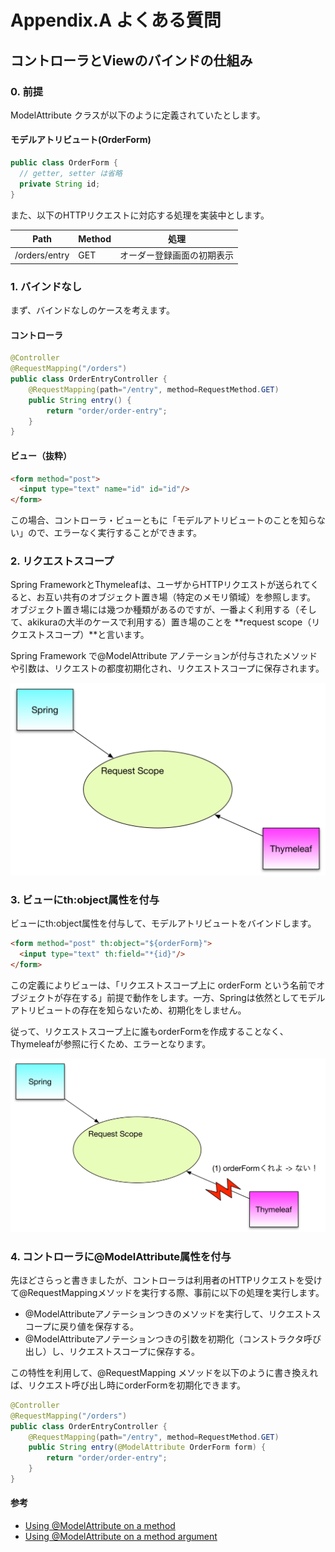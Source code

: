# Appendix.A よくある質問

## コントローラとViewのバインドの仕組み

### 0. 前提
ModelAttribute クラスが以下のように定義されていたとします。

#### モデルアトリビュート(OrderForm)
```java
public class OrderForm {
  // getter, setter は省略
  private String id;
}
```

また、以下のHTTPリクエストに対応する処理を実装中とします。

| Path | Method | 処理 |
| -- | -- | -- |
| /orders/entry | GET | オーダー登録画面の初期表示 |


### 1. バインドなし
まず、バインドなしのケースを考えます。

#### コントローラ
```java
@Controller
@RequestMapping("/orders")
public class OrderEntryController {
	@RequestMapping(path="/entry", method=RequestMethod.GET)
	public String entry() {
		return "order/order-entry";
	}
}
```

#### ビュー（抜粋）
```html
<form method="post">
  <input type="text" name="id" id="id"/>
</form>
```
この場合、コントローラ・ビューともに「モデルアトリビュートのことを知らない」ので、エラーなく実行することができます。

### 2. リクエストスコープ
Spring FrameworkとThymeleafは、ユーザからHTTPリクエストが送られてくると、お互い共有のオブジェクト置き場（特定のメモリ領域）を参照します。
オブジェクト置き場には幾つか種類があるのですが、一番よく利用する（そして、akikuraの大半のケースで利用する）置き場のことを **request scope（リクエストスコープ）**と言います。

Spring Framework で@ModelAttribute アノテーションが付与されたメソッドや引数は、リクエストの都度初期化され、リクエストスコープに保存されます。

![](../images/appendix-0001.png)

### 3. ビューにth:object属性を付与

ビューにth:object属性を付与して、モデルアトリビュートをバインドします。

```html
<form method="post" th:object="${orderForm}">
  <input type="text" th:field="*{id}"/>
</form>
```

この定義によりビューは、「リクエストスコープ上に orderForm という名前でオブジェクトが存在する」前提で動作をします。一方、Springは依然としてモデルアトリビュートの存在を知らないため、初期化をしません。

従って、リクエストスコープ上に誰もorderFormを作成することなく、Thymeleafが参照に行くため、エラーとなります。

![](../images/appendix-0002.png)

### 4. コントローラに@ModelAttribute属性を付与
先ほどさらっと書きましたが、コントローラは利用者のHTTPリクエストを受けて@RequestMappingメソッドを実行する際、事前に以下の処理を実行します。

- @ModelAttributeアノテーションつきのメソッドを実行して、リクエストスコープに戻り値を保存する。
- @ModelAttributeアノテーションつきの引数を初期化（コンストラクタ呼び出し）し、リクエストスコープに保存する。

この特性を利用して、@RequestMapping メソッドを以下のように書き換えれば、リクエスト呼び出し時にorderFormを初期化できます。

```java
@Controller
@RequestMapping("/orders")
public class OrderEntryController {
	@RequestMapping(path="/entry", method=RequestMethod.GET)
	public String entry(@ModelAttribute OrderForm form) {
		return "order/order-entry";
	}
}
```

#### 参考
- [Using @ModelAttribute on a method](http://docs.spring.io/spring/docs/current/spring-framework-reference/htmlsingle/#mvc-ann-modelattrib-methods)
- [Using @ModelAttribute on a method argument](http://docs.spring.io/spring/docs/current/spring-framework-reference/htmlsingle/#mvc-ann-modelattrib-method-args)
